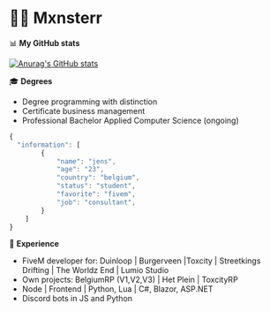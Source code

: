 # 🙋‍♂️ Mxnsterr

📊 **My GitHub stats**

[![Anurag's GitHub stats](https://github-readme-stats.vercel.app/api?username=Mxnsterr&show_icons=true&theme=tokyonight)](https://github.com/anuraghazra/github-readme-stats)

🎓 **Degrees**
- Degree programming with distinction
- Certificate business management
- Professional Bachelor Applied Computer Science (ongoing)


```javascript
{
  "information": [
        {
            "name": "jens",
            "age": "23",
            "country": "belgium",
            "status": "student",
            "favorite": "fivem",
            "job": "consultant",
        }
    ]
}
```

💼 **Experience**
- FiveM developer for: Duinloop | Burgerveen |Toxcity | Streetkings Drifting | The Worldz End | Lumio Studio
- Own projects: BelgiumRP (V1,V2,V3) | Het Plein | ToxcityRP
- Node | Frontend | Python, Lua | C#, Blazor, ASP.NET
- Discord bots in JS and Python
